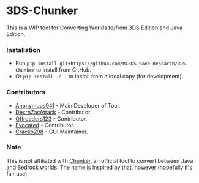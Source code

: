 # 3DS-Chunker
This is a WIP tool for Converting Worlds to/from 3DS Edition and Java Edition.

### Installation
- Run `pip install git+https://github.com/MC3DS-Save-Research/3DS-Chunker` to install from GitHub.
- Or `pip install -e .` to install from a local copy (for development).

### Contributors
- [Anonymous941](https://github.com/Anonymous941) - Main Developer of Tool.
- [DexrnZacAttack](https://github.com/DexrnZacAttack) - Contributor.
- [Offroaders123](https://github.com/Offroaders123) - Contributor.
- <ins>Evocated</ins> - Contributor.
- [Cracko298](https://github.com/Cracko298) - GUI Maintainer.

### Note
This is not affiliated with [Chunker](https://chunker.app/), an official tool to convert between Java and Bedrock worlds.  The name is inspired by that, however (hopefully it's fair use)
